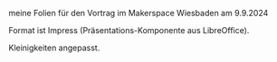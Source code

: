 meine Folien für den Vortrag im Makerspace Wiesbaden am 9.9.2024

Format ist Impress (Präsentations-Komponente aus LibreOffice).

Kleinigkeiten angepasst.
